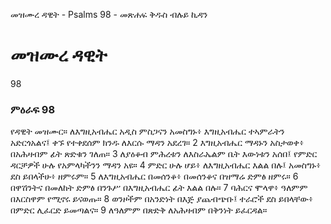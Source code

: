 ﻿
 መዝሙረ ዳዊት - Psalms 98 - መጽሐፍ ቅዱስ ብሉይ ኪዳን
# መዝሙረ ዳዊት
98
### ምዕራፍ 98
የዳዊት መዝሙር። 
 ለእግዚአብሔር አዲስ ምስጋናን አመስግኑ፥ እግዚአብሔር ተኣምራትን አድርጎአልና፤ ቀኙ የተቀደሰም ክንዱ ለእርሱ ማዳን አደረገ።
2  እግዚአብሔር ማዳኑን አስታወቀ፥ በአሕዛብም ፊት ጽድቁን ገለጠ።
3  ለያዕቆብ ምሕረቱን ለእስራኤልም ቤት እውነቱን አሰበ፤ የምድር ዳርቻዎች ሁሉ የአምላካችንን ማዳን አዩ።
4  ምድር ሁሉ ሆይ፥ ለእግዚአብሔር እልል በሉ፤ አመስግኑ፥ ደስ ይበላችሁ፥ ዘምሩም።
5  ለእግዚአብሔር በመሰንቆ፥ በመሰንቆና በዝማሬ ድምፅ ዘምሩ።
6  በዋሽንትና በመለከት ድምፅ በንጉሥ በእግዚአብሔር ፊት እልል በሉ።
7  ባሕርና ሞላዋ፥ ዓለምም በእርስዋም የሚኖሩ ይናወጡ።
8  ወንዞችም በአንድነት በእጅ ያጨብጭቡ፤ ተራሮች ደስ ይበላቸው፥ በምድር ሊፈርድ ይመጣልና።
9  ለዓለምም በጽድቅ ለአሕዛብም በቅንነት ይፈርዳል። 
